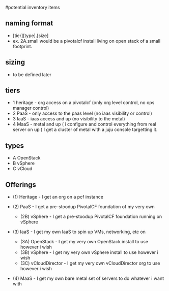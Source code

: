 #potential inventory items

## naming format
  * [tier][type].[size]
  * ex. 2A.small would be a pivotalcf install living on open stack of a small footprint.
  
## sizing
  * to be defined later

## tiers
  * 1 heritage - org access on a pivotalcf (only org level control, no ops manager control)
  * 2 PaaS - only access to the paas level (no iaas visibility or control)
  * 3 IaaS - iaas access and up (no visibility to the metal)
  * 4 MaaS - metal and up ( i configure and control everything from real server on up ) I get a cluster of metal with a juju console targetting it.

## types
  * A OpenStack 
  * B vSphere
  * C vCloud

## Offerings

* (1) Heritage - I get an org on a pcf instance

* (2) PaaS - I get a pre-stoodup PivotalCF foundation of my very own
  * (2B) vSphere - I get a pre-stoodup PivotalCF foundation running on vSphere

* (3) IaaS - I get my own IaaS to spin up VMs, networking, etc on
  * (3A) OpenStack - I get my very own OpenStack install to use however i wish
  * (3B) vSphere - I get my very own vSphere install to use however i wish
  * (3C) vCloudDirector - I get my very own vCloudDirector org to use however i wish

* (4) MaaS - I get my own bare metal set of servers to do whatever i want with
